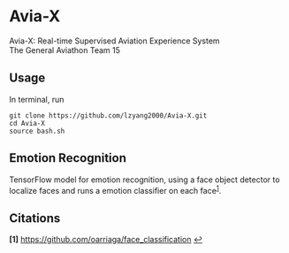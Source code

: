 # Avia-X
Avia-X: Real-time Supervised Aviation Experience System  
The General Aviathon Team 15

## Usage
In terminal, run
```console
git clone https://github.com/lzyang2000/Avia-X.git
cd Avia-X
source bash.sh
```

## Emotion Recognition
TensorFlow model for emotion recognition, using a face object detector to localize faces and runs a emotion classifier on each face<sup id="a1">[1](#f1)</sup>.


## Citations
<b id="f1">[1]</b> https://github.com/oarriaga/face_classification [↩](#a1)



